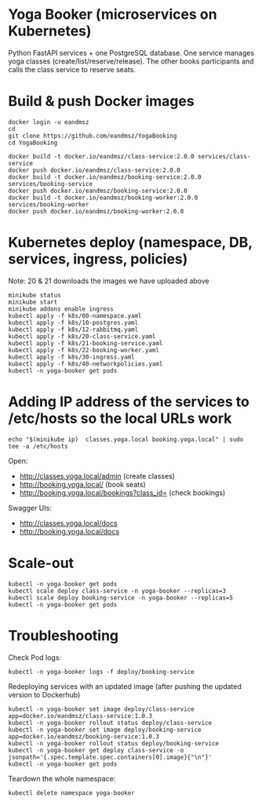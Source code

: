 # Yoga Booker (microservices on Kubernetes)

Python FastAPI services + one PostgreSQL database.
One service manages yoga classes (create/list/reserve/release).
The other books participants and calls the class service to reserve seats.

# Build & push Docker images
```
docker login -u eandmsz
cd
git clone https://github.com/eandmsz/YogaBooking
cd YogaBooking

docker build -t docker.io/eandmsz/class-service:2.0.0 services/class-service
docker push docker.io/eandmsz/class-service:2.0.0
docker build -t docker.io/eandmsz/booking-service:2.0.0 services/booking-service
docker push docker.io/eandmsz/booking-service:2.0.0
docker build -t docker.io/eandmsz/booking-worker:2.0.0 services/booking-worker
docker push docker.io/eandmsz/booking-worker:2.0.0
```

# Kubernetes deploy (namespace, DB, services, ingress, policies)
Note: 20 & 21 downloads the images we have uploaded above
```
minikube status
minikube start
minikube addons enable ingress
kubectl apply -f k8s/00-namespace.yaml
kubectl apply -f k8s/10-postgres.yaml
kubectl apply -f k8s/12-rabbitmq.yaml
kubectl apply -f k8s/20-class-service.yaml
kubectl apply -f k8s/21-booking-service.yaml
kubectl apply -f k8s/22-booking-worker.yaml
kubectl apply -f k8s/30-ingress.yaml
kubectl apply -f k8s/40-networkpolicies.yaml
kubectl -n yoga-booker get pods
```

# Adding IP address of the services to /etc/hosts so the local URLs work
```
echo "$(minikube ip)  classes.yoga.local booking.yoga.local" | sudo tee -a /etc/hosts
```

Open:
- http://classes.yoga.local/admin (create classes)
- http://booking.yoga.local/ (book seats)
- http://booking.yoga.local/bookings?class_id= (check bookings)

Swagger UIs:
- http://classes.yoga.local/docs
- http://booking.yoga.local/docs

# Scale-out
```
kubectl -n yoga-booker get pods
kubectl scale deploy class-service -n yoga-booker --replicas=3
kubectl scale deploy booking-service -n yoga-booker --replicas=5
kubectl -n yoga-booker get pods
```

# Troubleshooting
Check Pod logs:
```
kubectl -n yoga-booker logs -f deploy/booking-service
```
Redeploying services with an updated image (after pushing the updated version to Dockerhub)
```
kubectl -n yoga-booker set image deploy/class-service app=docker.io/eandmsz/class-service:1.0.3
kubectl -n yoga-booker rollout status deploy/class-service
kubectl -n yoga-booker set image deploy/booking-service app=docker.io/eandmsz/booking-service:1.0.3
kubectl -n yoga-booker rollout status deploy/booking-service
kubectl -n yoga-booker get deploy class-service -o jsonpath='{.spec.template.spec.containers[0].image}{"\n"}'
kubectl -n yoga-booker get pods
```
Teardown the whole namespace:
```
kubectl delete namespace yoga-booker
```
